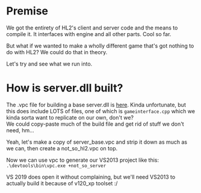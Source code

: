 # Premise

We got the entirety of HL2's client and server code and the means to compile it. It interfaces with engine and all other parts. Cool so far.

But what if we wanted to make a wholly different game that's got nothing to do with HL2? We could do that in theory.

Let's try and see what we run into.

# How is server.dll built?

The .vpc file for building a base server.dll is [here](../game/server/server_base.vpc). Kinda unfortunate, but this does include LOTS of files, one of which is `gameinterface.cpp` which we kinda sorta want to replicate on our own, don't we?  
We could copy-paste much of the build file and get rid of stuff we don't need, hm...

Yeah, let's make a copy of server_base.vpc and strip it down as much as we can, then create a not_so_hl2.vpc on top.

Now we can use vpc to generate our VS2013 project like this: `.\devtools\bin\vpc.exe +not_so_server`

VS 2019 does open it without complaining, but we'll need VS2013 to actually build it because of v120_xp toolset :/